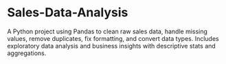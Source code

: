 # Sales-Data-Analysis
A Python project using Pandas to clean raw sales data, handle missing values, remove duplicates, fix formatting, and convert data types. Includes exploratory data analysis and business insights with descriptive stats and aggregations.
